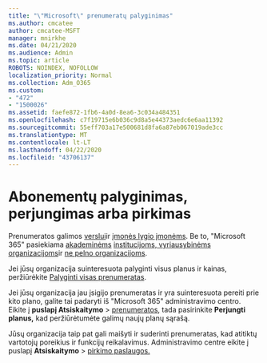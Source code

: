 ```yaml
---
title: "\"Microsoft\" prenumeratų palyginimas"
ms.author: cmcatee
author: cmcatee-MSFT
manager: mnirkhe
ms.date: 04/21/2020
ms.audience: Admin
ms.topic: article
ROBOTS: NOINDEX, NOFOLLOW
localization_priority: Normal
ms.collection: Adm_O365
ms.custom:
- "472"
- "1500026"
ms.assetid: faefe872-1fb6-4a0d-8ea6-3c034a484351
ms.openlocfilehash: c7f19715e6b036c9d8a5e44373aedc6e6aa11392
ms.sourcegitcommit: 55eff703a17e500681d8fa6a87eb067019ade3cc
ms.translationtype: MT
ms.contentlocale: lt-LT
ms.lasthandoff: 04/22/2020
ms.locfileid: "43706137"
---
```

# <a name="compare-switch-or-purchase-subscriptions"></a>Abonementų palyginimas, perjungimas arba pirkimas
  
Prenumeratos galimos [verslui](https://products.office.com/compare-all-microsoft-office-products?tab=2)ir [įmonės lygio įmonėms](https://products.office.com/business/compare-more-office-365-for-business-plans). Be to, "Microsoft 365" pasiekiama [akademinėms](https://products.office.com/academic/compare-office-365-education-plans) [institucijoms, vyriausybinėms organizacijoms](https://products.office.com/government/compare-office-365-government-plans)ir [ne pelno organizacijoms](https://products.office.com/nonprofit/office-365-nonprofit-plans-and-pricing?tab=1).
  
Jei jūsų organizacija suinteresuota palyginti visus planus ir kainas, peržiūrėkite [Palyginti visas prenumeratas](https://products.office.com/business/compare-more-office-365-for-business-plans).
  
Jei jūsų organizacija jau įsigijo prenumeratas ir yra suinteresuota pereiti prie kito plano, galite tai padaryti iš "Microsoft 365" administravimo centro. Eikite į **puslapį Atsiskaitymo** \> [prenumeratos,](https://go.microsoft.com/fwlink/p/?linkid=842054) tada pasirinkite **Perjungti planus,** kad peržiūrėtumėte galimų naujų planų sąrašą.
  
Jūsų organizacija taip pat gali maišyti ir suderinti prenumeratas, kad atitiktų vartotojų poreikius ir funkcijų reikalavimus. Administravimo centre eikite į puslapį **Atsiskaitymo** \> [pirkimo paslaugos.](https://go.microsoft.com/fwlink/p/?linkid=868433)